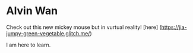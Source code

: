 # Alvin Wan
 
 Check out this new mickey mouse but in vurtual reality! [here] (https://jia-jumpy-green-vegetable.glitch.me/)
 
  I am here to learn.
